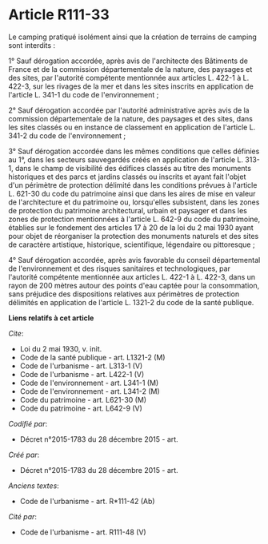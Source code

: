 # Article R111-33

Le camping pratiqué isolément ainsi que la création de terrains de camping sont interdits : 

1° Sauf dérogation accordée, après avis de l'architecte des Bâtiments de France et de la commission départementale de la
nature, des paysages et des sites, par l'autorité compétente mentionnée aux articles L. 422-1 à L. 422-3, sur les rivages de
la mer et dans les sites inscrits en application de l'article L. 341-1 du code de l'environnement ; 

2° Sauf dérogation accordée par l'autorité administrative après avis de la commission départementale de la nature, des
paysages et des sites, dans les sites classés ou en instance de classement en application de l'article L. 341-2 du code de
l'environnement ; 

3° Sauf dérogation accordée dans les mêmes conditions que celles définies au 1°, dans les secteurs sauvegardés créés en
application de l'article L. 313-1, dans le champ de visibilité des édifices classés au titre des monuments historiques et des
parcs et jardins classés ou inscrits et ayant fait l'objet d'un périmètre de protection délimité dans les conditions prévues
à l'article L. 621-30 du code du patrimoine ainsi que dans les aires de mise en valeur de l'architecture et du patrimoine ou,
lorsqu'elles subsistent, dans les zones de protection du patrimoine architectural, urbain et paysager et dans les zones de
protection mentionnées à l'article L. 642-9 du code du patrimoine, établies sur le fondement des articles 17 à 20 de la loi
du 2 mai 1930 ayant pour objet de réorganiser la protection des monuments naturels et des sites de caractère artistique,
historique, scientifique, légendaire ou pittoresque ; 

4° Sauf dérogation accordée, après avis favorable du conseil départemental de l'environnement et des risques sanitaires et
technologiques, par l'autorité compétente mentionnée aux articles L. 422-1 à L. 422-3, dans un rayon de 200 mètres autour des
points d'eau captée pour la consommation, sans préjudice des dispositions relatives aux périmètres de protection délimités en
application de l'article L. 1321-2 du code de la santé publique.

**Liens relatifs à cet article**

_Cite_:

  - Loi du 2 mai 1930, v. init.
  - Code de la santé publique - art. L1321-2 (M)
  - Code de l'urbanisme - art. L313-1 (V)
  - Code de l'urbanisme - art. L422-1 (V)
  - Code de l'environnement - art. L341-1 (M)
  - Code de l'environnement - art. L341-2 (M)
  - Code du patrimoine - art. L621-30 (M)
  - Code du patrimoine - art. L642-9 (V)

_Codifié par_:

  - Décret n°2015-1783 du 28 décembre 2015 - art.

_Créé par_:

  - Décret n°2015-1783 du 28 décembre 2015 - art.

_Anciens textes_:

  - Code de l'urbanisme - art. R*111-42 (Ab)

_Cité par_:

  - Code de l'urbanisme - art. R111-48 (V)
